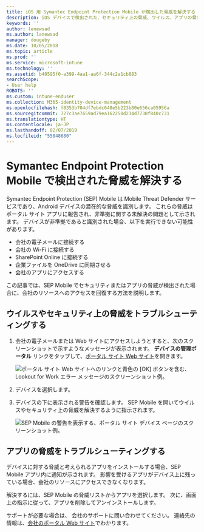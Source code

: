 ```yaml
---
title: iOS 用 Symantec Endpoint Protection Mobile が検出した脅威を解決する | Microsoft ドキュメント
description: iOS デバイスで検出された、セキュリティ上の脅威、ウイルス、アプリの脅威を解決する方法について説明します。
keywords: ''
author: lenewsad
ms.author: lanewsad
manager: dougeby
ms.date: 10/05/2018
ms.topic: article
ms.prod: ''
ms.service: microsoft-intune
ms.technology: ''
ms.assetid: b40595f0-a399-4aa1-aa6f-344c2a1cb883
searchScope:
- User help
ROBOTS: ''
ms.custom: intune-enduser
ms.collection: M365-identity-device-management
ms.openlocfilehash: f8353b704df7ebdc648e5b223b80e656ca05956a
ms.sourcegitcommit: 727c3ae7659ad79ea162250d234d7730f840c731
ms.translationtype: HT
ms.contentlocale: ja-JP
ms.lasthandoff: 02/07/2019
ms.locfileid: "55848680"
---
```

# <a name="resolve-a-threat-found-by-symantec-endpoint-protection-mobile"></a>Symantec Endpoint Protection Mobile で検出された脅威を解決する

Symantec Endpoint Protection (SEP) Mobile は Mobile Threat Defender サービスであり、Android デバイスの潜在的な脅威を識別します。 これらの脅威はポータル サイト アプリに報告され、非準拠に関する未解決の問題として示されます。 デバイスが非準拠であると識別された場合、以下を実行できない可能性があります。

* 会社の電子メールに接続する
* 会社の Wi-Fi に接続する
* SharePoint Online に接続する
* 企業ファイルを OneDrive に同期させる
* 会社のアプリにアクセスする

この記事では、SEP Mobile でセキュリティまたはアプリの脅威が検出された場合に、会社のリソースへのアクセスを回復する方法を説明します。  

## <a name="troubleshoot-a-virus-or-security-threat"></a>ウイルスやセキュリティ上の脅威をトラブルシューティングする

1. 会社の電子メールまたは Web サイトにアクセスしようとすると、次のスクリーンショットで示すようなメッセージが表示されます。 **デバイスの管理ポータル** リンクをタップして、[ポータル サイト Web サイト](https://portal.manage.microsoft.com/devices)を開きます。

    ![ポータル サイト Web サイトへのリンクと青色の [OK] ボタンを含む、Lookout for Work エラー メッセージのスクリーンショット例。](./media/mtd-go-to-device-management-portal-android.png)  

2. デバイスを選択します。  
3. デバイスの下に表示される警告を確認します。 SEP Mobile を開いてウイルスやセキュリティ上の脅威を解決するように指示されます。    

    ![SEP Mobile の警告を表示する、ポータル サイト デバイス ページのスクリーンショット例。](./media/CP-lookout-virus-banner-1808.png)

## <a name="troubleshoot-an-app-threat"></a>アプリの脅威をトラブルシューティングする

デバイスに対する脅威と考えられるアプリをインストールする場合、SEP Mobile アプリ内に通知が示されます。 影響を受けるアプリがデバイス上に残っている場合、会社のリソースにアクセスできなくなります。  

解決するには、SEP Mobile の脅威リストからアプリを選択します。 次に、画面上の指示に従って、アプリを削除してアンインストールします。  

サポートが必要な場合は、 会社のサポートに問い合わせてください。 連絡先の情報は、[会社のポータル Web サイト](https://go.microsoft.com/fwlink/?linkid=2010980)でわかります。   

